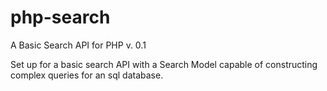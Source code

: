 php-search
==========

A Basic Search API for PHP
v. 0.1

Set up for a basic search API with a Search Model capable of constructing complex queries 
for an sql database.